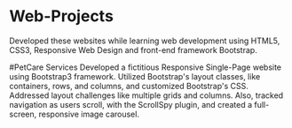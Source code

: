 # Web-Projects
Developed these websites while learning web development using HTML5, CSS3, Responsive Web Design and front-end framework Bootstrap.

#PetCare Services
Developed a fictitious Responsive Single-Page website using Bootstrap3 framework. Utilized Bootstrap's layout classes, like containers, rows, and columns, and customized Bootstrap's CSS. Addressed layout challenges like multiple grids and columns. Also, tracked navigation as users scroll, with the ScrollSpy plugin, and created a full-screen, responsive image carousel.
